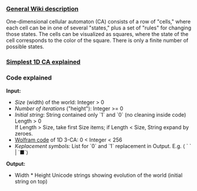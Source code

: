 ### [General Wiki description](https://en.wikipedia.org/wiki/Cellular_automaton)  
One-dimensional cellular automaton (CA) consists of a row of "cells," 
where each cell can be in one of several "states," plus a set of "rules" for changing those states. 
The cells can be visualized as squares, where the state of the cell corresponds to the color of the square. 
There is only a finite number of possible states.

### [Simplest 1D CA explained](https://mathematica.stackexchange.com/questions/229207/how-to-write-a-function-from-scratch-to-simulate-a-cellular-automaton)

### Code explained
**Input:**  
- *Size* (width) of the world: Integer > 0
- *Number of iterations* ("height"): Integer >= 0
- *Initial string*: String contained only \`1\` and \`0\` (no cleaning inside code)  
  Length > 0  
If Length > Size, take first Size items; if Length < Size, String expand by zeroes.  
- [Wolfram code](https://en.wikipedia.org/wiki/Wolfram_code) of 1D 3-CA: 0 < Integer < 256  
- *Кeplacement symbols:* List for \`0\` and \`1\` replacement in Output. 
   E.g. ⟨ \` \` | \`■\`⟩   
 
**Output:**  
- Width * Height Unicode strings showing evolution of the world (initial string on top)  
